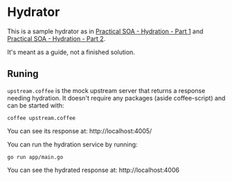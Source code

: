 # Hydrator

This is a sample hydrator as in [Practical SOA - Hydration - Part 1](http://openmymind.net/Practical-SOA-Hydration-Part-1/) and [Practical SOA - Hydration - Part 2](http://openmymind.net/Practical-SOA-Hydration-Part-2/).

It's meant as a guide, not a finished solution.

## Runing

`upstream.coffee` is the mock upstream server that returns a response needing hydration. It doesn't require any packages (aside coffee-script) and can be started with:

    coffee upstream.coffee

You can see its response at: http://localhost:4005/

You can run the hydration service by running:

    go run app/main.go

You can see the hydrated response at: http://localhost:4006
